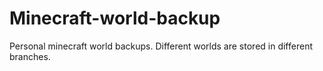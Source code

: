 # Minecraft-world-backup
Personal minecraft world backups. Different worlds are stored in different branches.
